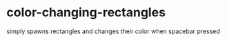 # color-changing-rectangles

simply spawns rectangles and changes their color when spacebar pressed
